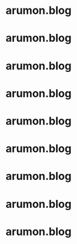 # arumon.blog
# arumon.blog
# arumon.blog
# arumon.blog
# arumon.blog
# arumon.blog
# arumon.blog
# arumon.blog
# arumon.blog
